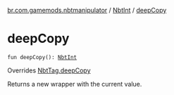 [br.com.gamemods.nbtmanipulator](../index.md) / [NbtInt](index.md) / [deepCopy](./deep-copy.md)

# deepCopy

`fun deepCopy(): `[`NbtInt`](index.md)

Overrides [NbtTag.deepCopy](../-nbt-tag/deep-copy.md)

Returns a new wrapper with the current value.

